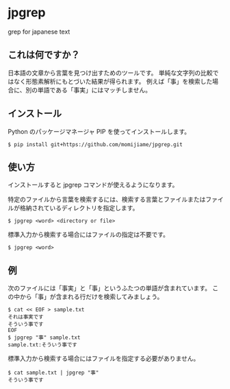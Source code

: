 # jpgrep

grep for japanese text

## これは何ですか？

日本語の文章から言葉を見つけ出すためのツールです。
単純な文字列の比較ではなく形態素解析にもとづいた結果が得られます。
例えば「事」を検索した場合に、別の単語である「事実」にはマッチしません。

## インストール

Python のパッケージマネージャ PIP を使ってインストールします。
```
$ pip install git+https://github.com/momijiame/jpgrep.git
```

## 使い方

インストールすると jpgrep コマンドが使えるようになります。

特定のファイルから言葉を検索するには、検索する言葉とファイルまたはファイルが格納されているディレクトリを指定します。
```
$ jpgrep <word> <directory or file>
```

標準入力から検索する場合にはファイルの指定は不要です。
```
$ jpgrep <word>
```

## 例

次のファイルには「事実」と「事」というふたつの単語が含まれています。
この中から「事」が含まれる行だけを検索してみましょう。
```
$ cat << EOF > sample.txt
それは事実です
そういう事です
EOF
$ jpgrep "事" sample.txt
sample.txt:そういう事です
```

標準入力から検索する場合にはファイルを指定する必要がありません。
```
$ cat sample.txt | jpgrep "事"
そういう事です
```

